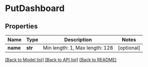# PutDashboard

## Properties
Name | Type | Description | Notes
------------ | ------------- | ------------- | -------------
**name** | **str** | Min length: 1, Max length: 128 | [optional] 

[[Back to Model list]](../README.md#documentation-for-models) [[Back to API list]](../README.md#documentation-for-api-endpoints) [[Back to README]](../README.md)


